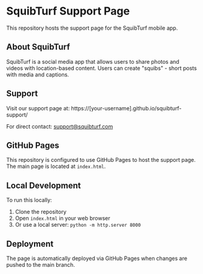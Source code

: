# SquibTurf Support Page

This repository hosts the support page for the SquibTurf mobile app.

## About SquibTurf

SquibTurf is a social media app that allows users to share photos and videos with location-based content. Users can create "squibs" - short posts with media and captions.

## Support

Visit our support page at: https://[your-username].github.io/squibturf-support/

For direct contact: support@squibturf.com

## GitHub Pages

This repository is configured to use GitHub Pages to host the support page. The main page is located at `index.html`.

## Local Development

To run this locally:

1. Clone the repository
2. Open `index.html` in your web browser
3. Or use a local server: `python -m http.server 8000`

## Deployment

The page is automatically deployed via GitHub Pages when changes are pushed to the main branch.
